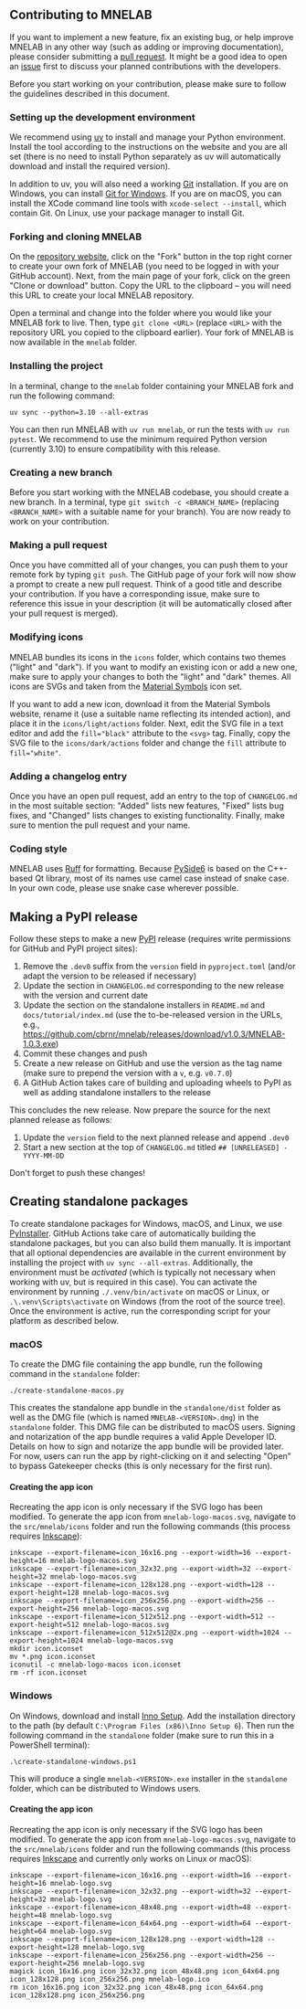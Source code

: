 ## Contributing to MNELAB

If you want to implement a new feature, fix an existing bug, or help improve MNELAB in any other way (such as adding or improving documentation), please consider submitting a [pull request](https://github.com/cbrnr/mnelab/pulls). It might be a good idea to open an [issue](https://github.com/cbrnr/mnelab/issues) first to discuss your planned contributions with the developers.

Before you start working on your contribution, please make sure to follow the guidelines described in this document.


### Setting up the development environment

We recommend using [uv](https://docs.astral.sh/uv/) to install and manage your Python environment. Install the tool according to the instructions on the website and you are all set (there is no need to install Python separately as uv will automatically download and install the required version).

In addition to uv, you will also need a working [Git](https://git-scm.com/) installation. If you are on Windows, you can install [Git for Windows](https://gitforwindows.org/). If you are on macOS, you can install the XCode command line tools with `xcode-select --install`, which contain Git. On Linux, use your package manager to install Git.


### Forking and cloning MNELAB

On the [repository website](https://github.com/cbrnr/mnelab), click on the "Fork" button in the top right corner to create your own fork of MNELAB (you need to be logged in with your GitHub account). Next, from the main page of your fork, click on the green "Clone or download" button. Copy the URL to the clipboard – you will need this URL to create your local MNELAB repository.

Open a terminal and change into the folder where you would like your MNELAB fork to live. Then, type `git clone <URL>` (replace `<URL>` with the repository URL you copied to the clipboard earlier). Your fork of MNELAB is now available in the `mnelab` folder.


### Installing the project

In a terminal, change to the `mnelab` folder containing your MNELAB fork and run the following command:

```
uv sync --python=3.10 --all-extras
```

You can then run MNELAB with `uv run mnelab`, or run the tests with `uv run pytest`. We recommend to use the minimum required Python version (currently 3.10) to ensure compatibility with this release.


### Creating a new branch

Before you start working with the MNELAB codebase, you should create a new branch. In a terminal, type `git switch -c <BRANCH_NAME>` (replacing `<BRANCH_NAME>` with a suitable name for your branch). You are now ready to work on your contribution.


### Making a pull request

Once you have committed all of your changes, you can push them to your remote fork by typing `git push`. The GitHub page of your fork will now show a prompt to create a new pull request. Think of a good title and describe your contribution. If you have a corresponding issue, make sure to reference this issue in your description (it will be automatically closed after your pull request is merged).


### Modifying icons

MNELAB bundles its icons in the `icons` folder, which contains two themes ("light" and "dark"). If you want to modify an existing icon or add a new one, make sure to apply your changes to both the "light" and "dark" themes. All icons are SVGs and taken from the [Material Symbols](https://fonts.google.com/icons) icon set.

If you want to add a new icon, download it from the Material Symbols website, rename it (use a suitable name reflecting its intended action), and place it in the `icons/light/actions` folder. Next, edit the SVG file in a text editor and add the `fill="black"` attribute to the `<svg>` tag. Finally, copy the SVG file to the `icons/dark/actions` folder and change the `fill` attribute to `fill="white"`.


### Adding a changelog entry

Once you have an open pull request, add an entry to the top of `CHANGELOG.md` in the most suitable section: "Added" lists new features, "Fixed" lists bug fixes, and "Changed" lists changes to existing functionality. Finally, make sure to mention the pull request and your name.


### Coding style

MNELAB uses [Ruff](https://docs.astral.sh/ruff/formatter/) for formatting. Because [PySide6](https://doc.qt.io/qtforpython-6/index.html) is based on the C++-based Qt library, most of its names use camel case instead of snake case. In your own code, please use snake case wherever possible.


## Making a PyPI release

Follow these steps to make a new [PyPI](https://pypi.org/project/mnelab/) release (requires write permissions for GitHub and PyPI project sites):

1. Remove the `.dev0` suffix from the `version` field in `pyproject.toml` (and/or adapt the version to be released if necessary)
2. Update the section in `CHANGELOG.md` corresponding to the new release with the version and current date
3. Update the section on the standalone installers in `README.md` and `docs/tutorial/index.md` (use the to-be-released version in the URLs, e.g., https://github.com/cbrnr/mnelab/releases/download/v1.0.3/MNELAB-1.0.3.exe)
4. Commit these changes and push
5. Create a new release on GitHub and use the version as the tag name (make sure to prepend the version with a `v`, e.g. `v0.7.0`)
6. A GitHub Action takes care of building and uploading wheels to PyPI as well as adding standalone installers to the release

This concludes the new release. Now prepare the source for the next planned release as follows:

1. Update the `version` field to the next planned release and append `.dev0`
2. Start a new section at the top of `CHANGELOG.md` titled `## [UNRELEASED] - YYYY-MM-DD`

Don't forget to push these changes!


## Creating standalone packages

To create standalone packages for Windows, macOS, and Linux, we use [PyInstaller](https://www.pyinstaller.org/). GitHub Actions take care of automatically building the standalone packages, but you can also build them manually. It is important that all optional dependencies are available in the current environment by installing the project with `uv sync --all-extras`. Additionally, the environment must be *activated* (which is typically not necessary when working with uv, but is required in this case). You can activate the environment by running `./.venv/bin/activate` on macOS or Linux, or `.\.venv\Scripts\activate` on Windows (from the root of the source tree). Once the environment is active, run the corresponding script for your platform as described below.


### macOS

To create the DMG file containing the app bundle, run the following command in the `standalone` folder:

```
./create-standalone-macos.py
```

This creates the standalone app bundle in the `standalone/dist` folder as well as the DMG file (which is named `MNELAB-<VERSION>.dmg`) in the `standalone` folder. This DMG file can be distributed to macOS users. Signing and notarization of the app bundle requires a valid Apple Developer ID. Details on how to sign and notarize the app bundle will be provided later. For now, users can run the app by right-clicking on it and selecting "Open" to bypass Gatekeeper checks (this is only necessary for the first run).


#### Creating the app icon

Recreating the app icon is only necessary if the SVG logo has been modified. To generate the app icon from `mnelab-logo-macos.svg`, navigate to the `src/mnelab/icons` folder and run the following commands (this process requires [Inkscape](https://inkscape.org/)):

```
inkscape --export-filename=icon_16x16.png --export-width=16 --export-height=16 mnelab-logo-macos.svg
inkscape --export-filename=icon_32x32.png --export-width=32 --export-height=32 mnelab-logo-macos.svg
inkscape --export-filename=icon_128x128.png --export-width=128 --export-height=128 mnelab-logo-macos.svg
inkscape --export-filename=icon_256x256.png --export-width=256 --export-height=256 mnelab-logo-macos.svg
inkscape --export-filename=icon_512x512.png --export-width=512 --export-height=512 mnelab-logo-macos.svg
inkscape --export-filename=icon_512x512@2x.png --export-width=1024 --export-height=1024 mnelab-logo-macos.svg
mkdir icon.iconset
mv *.png icon.iconset
iconutil -c mnelab-logo-macos icon.iconset
rm -rf icon.iconset
```


### Windows

On Windows, download and install [Inno Setup](https://jrsoftware.org/isinfo.php). Add the installation directory to the path (by default `C:\Program Files (x86)\Inno Setup 6`). Then run the following command in the `standalone` folder (make sure to run this in a PowerShell terminal):

```
.\create-standalone-windows.ps1
```

This will produce a single `mnelab-<VERSION>.exe` installer in the `standalone` folder, which can be distributed to Windows users.


#### Creating the app icon

Recreating the app icon is only necessary if the SVG logo has been modified. To generate the app icon from `mnelab-logo-macos.svg`, navigate to the `src/mnelab/icons` folder and run the following commands (this process requires [Inkscape](https://inkscape.org/) and currently only works on Linux or macOS):

```
inkscape --export-filename=icon_16x16.png --export-width=16 --export-height=16 mnelab-logo.svg
inkscape --export-filename=icon_32x32.png --export-width=32 --export-height=32 mnelab-logo.svg
inkscape --export-filename=icon_48x48.png --export-width=48 --export-height=48 mnelab-logo.svg
inkscape --export-filename=icon_64x64.png --export-width=64 --export-height=64 mnelab-logo.svg
inkscape --export-filename=icon_128x128.png --export-width=128 --export-height=128 mnelab-logo.svg
inkscape --export-filename=icon_256x256.png --export-width=256 --export-height=256 mnelab-logo.svg
magick icon_16x16.png icon_32x32.png icon_48x48.png icon_64x64.png icon_128x128.png icon_256x256.png mnelab-logo.ico
rm icon_16x16.png icon_32x32.png icon_48x48.png icon_64x64.png icon_128x128.png icon_256x256.png
```
